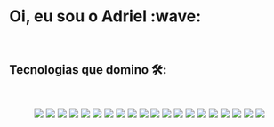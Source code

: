 <h1> Oi, eu sou o Adriel :wave:</h1>
<br>

<h2> Tecnologias que domino 🛠️:
  <br>
  
<p align='center'>
  <br>
  <img src = "https://img.shields.io/badge/TypeScript-007ACC?style=for-the-badge&logo=typescript&logoColor=white"/>
  <img src = "https://img.shields.io/badge/JavaScript-F7DF1E?style=for-the-badge&logo=javascript&logoColor=black"/>
  <img src = "https://img.shields.io/badge/Go-00ADD8?style=for-the-badge&logo=go&logoColor=white"/>
  <img src = "https://img.shields.io/badge/Python-14354C?style=for-the-badge&logo=python&logoColor=white"/>

  
  <img src = "https://img.shields.io/badge/Django-092E20?style=for-the-badge&logo=django&logoColor=white"/>
  <img src="https://img.shields.io/badge/Node.js-43853D?style=for-the-badge&logo=node.js&logoColor=white"/>
  <img src = "https://img.shields.io/badge/Express.js-404D59?style=for-the-badge"/>
  <img src = "https://img.shields.io/badge/React-20232A?style=for-the-badge&logo=react&logoColor=61DAFB"/>
  <img src="https://img.shields.io/badge/React_Native-20232A?style=for-the-badge&logo=react&logoColor=61DAFB"/>
  <img src = "https://img.shields.io/badge/Tailwind_CSS-38B2AC?style=for-the-badge&logo=tailwind-css&logoColor=white"/>
  <img src = "https://img.shields.io/badge/Figma-F24E1E?style=for-the-badge&logo=figma&logoColor=white"/>
  <img src = "https://img.shields.io/badge/CSS3-1572B6?style=for-the-badge&logo=css3&logoColor=white"/>
   <img src = "https://img.shields.io/badge/HTML5-E34F26?style=for-the-badge&logo=html5&logoColor=white"/>
  <img src = "https://img.shields.io/badge/PostgreSQL-316192?style=for-the-badge&logo=postgresql&logoColor=white"/>
  <img src="https://img.shields.io/badge/MongoDB-4EA94B?style=for-the-badge&logo=mongodb&logoColor=white"/>
  <img src ="https://img.shields.io/badge/MySQL-005C84?style=for-the-badge&logo=mysql&logoColor=white"/>
   <img src = "https://img.shields.io/badge/Prisma-3982CE?style=for-the-badge&logo=Prisma&logoColor=white"/>
  <img src = "https://img.shields.io/badge/Linux-FCC624?style=for-the-badge&logo=linux&logoColor=black"/>
  <img src = "https://img.shields.io/badge/Jest-323330?style=for-the-badge&logo=Jest&logoColor=white"/>
  <img src = "https://img.shields.io/badge/GIT-E44C30?style=for-the-badge&logo=git&logoColor=white"/>
  
  
  
  </p>


